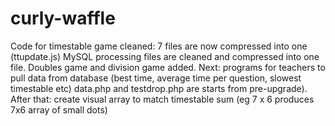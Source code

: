 # curly-waffle
Code for timestable game cleaned: 7 files are now compressed into one (ttupdate.js)
MySQL processing files are cleaned and compressed into one file.
Doubles game and division game added.
Next: programs for teachers to pull data from database (best time, average time per question, slowest timestable etc)
data.php and testdrop.php are starts from pre-upgrade).
After that: create visual array to match timestable sum (eg 7 x 6 produces 7x6 array of small dots)
